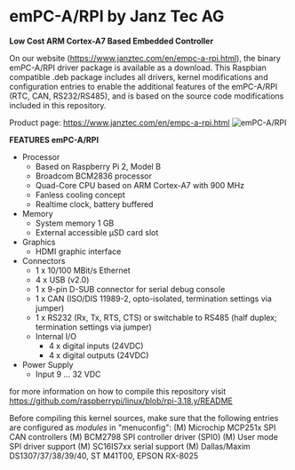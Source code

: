 # emPC-A/RPI by Janz Tec AG
**Low Cost ARM Cortex-A7 Based Embedded Controller**

On our website (https://www.janztec.com/en/empc-a-rpi.html), the binary emPC-A/RPI driver package is available as a download. This Raspbian compatible .deb package includes all drivers, kernel modifications and configuration entries to enable the additional features of the emPC-A/RPI (RTC, CAN, RS232/RS485), and is based on the source code modifications included in this repository. 

Product page: https://www.janztec.com/en/empc-a-rpi.html
![emPC-A/RPI](https://www.janztec.com/uploads/tx_templavoila/emPC-A_RPI_neu_642x480.jpg)

**FEATURES emPC-A/RPI**
* Processor 
  * Based on Raspberry Pi 2, Model B 
  * Broadcom BCM2836 processor 
  * Quad-Core CPU based on ARM Cortex-A7  with 900 MHz 
  * Fanless cooling concept 
  * Realtime clock, battery buffered 
* Memory 
  * System memory 1 GB 
  * External accessible µSD card slot  
* Graphics 
  * HDMI graphic interface  
* Connectors  
  * 1 x 10/100 MBit/s Ethernet 
  * 4 x USB (v2.0) 
  * 1 x 9-pin D-SUB connector for serial debug console 
  * 1 x CAN (ISO/DIS 11989-2, opto-isolated, termination settings via jumper) 
  * 1 x RS232 (Rx, Tx, RTS, CTS) or switchable to RS485 (half duplex; termination settings via jumper)  
  * Internal I/O  
    * 4 x digital inputs (24VDC) 
    * 4 x digital outputs (24VDC)  
* Power Supply  
  * Input 9 … 32 VDC 


for more information on how to compile this repository visit https://github.com/raspberrypi/linux/blob/rpi-3.18.y/README

Before compiling this kernel sources, make sure that the following entries are configured as *modules* in "menuconfig":
(M) Microchip MCP251x SPI CAN controllers 
(M) BCM2798 SPI controller driver (SPI0)
(M) User mode SPI driver support 
(M) SC16IS7xx serial support 
(M) Dallas/Maxim DS1307/37/38/39/40, ST M41T00, EPSON RX-8025 

